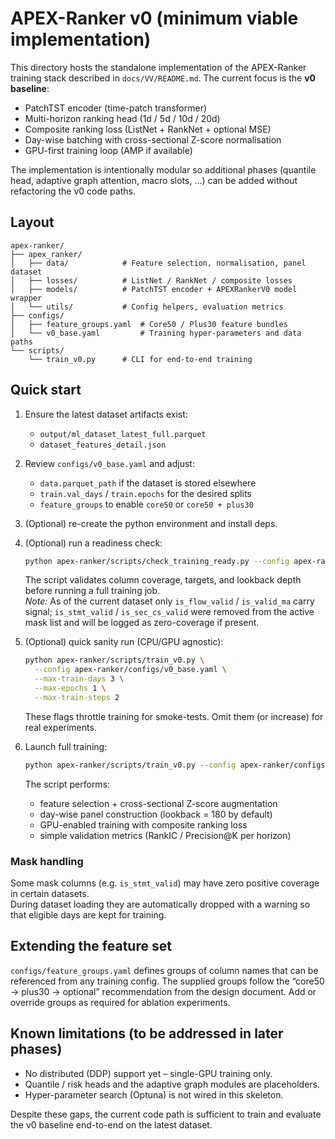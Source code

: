 # APEX-Ranker v0 (minimum viable implementation)

This directory hosts the standalone implementation of the APEX-Ranker
training stack described in `docs/VV/README.md`.  The current focus is
the **v0 baseline**:

- PatchTST encoder (time-patch transformer)
- Multi-horizon ranking head (1d / 5d / 10d / 20d)
- Composite ranking loss (ListNet + RankNet + optional MSE)
- Day-wise batching with cross-sectional Z-score normalisation
- GPU-first training loop (AMP if available)

The implementation is intentionally modular so additional phases
(quantile head, adaptive graph attention, macro slots, …) can be added
without refactoring the v0 code paths.

## Layout

```
apex-ranker/
├── apex_ranker/
│   ├── data/            # Feature selection, normalisation, panel dataset
│   ├── losses/          # ListNet / RankNet / composite losses
│   ├── models/          # PatchTST encoder + APEXRankerV0 model wrapper
│   └── utils/           # Config helpers, evaluation metrics
├── configs/
│   ├── feature_groups.yaml  # Core50 / Plus30 feature bundles
│   └── v0_base.yaml         # Training hyper-parameters and data paths
└── scripts/
    └── train_v0.py      # CLI for end-to-end training
```

## Quick start

1. Ensure the latest dataset artifacts exist:

   - `output/ml_dataset_latest_full.parquet`
   - `dataset_features_detail.json`

2. Review `configs/v0_base.yaml` and adjust:

   - `data.parquet_path` if the dataset is stored elsewhere
   - `train.val_days` / `train.epochs` for the desired splits
   - `feature_groups` to enable `core50` or `core50 + plus30`

3. (Optional) re-create the python environment and install deps.
4. (Optional) run a readiness check:

   ```bash
   python apex-ranker/scripts/check_training_ready.py --config apex-ranker/configs/v0_base.yaml
   ```

   The script validates column coverage, targets, and lookback depth before running a full training job.  
   *Note:* As of the current dataset only `is_flow_valid` / `is_valid_ma` carry signal; `is_stmt_valid` / `is_sec_cs_valid` were removed from the active mask list and will be logged as zero-coverage if present.

5. (Optional) quick sanity run (CPU/GPU agnostic):

   ```bash
   python apex-ranker/scripts/train_v0.py \
     --config apex-ranker/configs/v0_base.yaml \
     --max-train-days 3 \
     --max-epochs 1 \
     --max-train-steps 2
   ```

   These flags throttle training for smoke-tests. Omit them (or increase) for real experiments.

6. Launch full training:

   ```bash
   python apex-ranker/scripts/train_v0.py --config apex-ranker/configs/v0_base.yaml
   ```

   The script performs:

   - feature selection + cross-sectional Z-score augmentation
   - day-wise panel construction (lookback = 180 by default)
   - GPU-enabled training with composite ranking loss
   - simple validation metrics (RankIC / Precision@K per horizon)

### Mask handling

Some mask columns (e.g. `is_stmt_valid`) may have zero positive coverage in certain datasets.  
During dataset loading they are automatically dropped with a warning so that eligible days are kept for training.
## Extending the feature set

`configs/feature_groups.yaml` defines groups of column names that can be
referenced from any training config.  The supplied groups follow the
“core50 → plus30 → optional” recommendation from the design document.
Add or override groups as required for ablation experiments.

## Known limitations (to be addressed in later phases)

- No distributed (DDP) support yet – single-GPU training only.
- Quantile / risk heads and the adaptive graph modules are placeholders.
- Hyper-parameter search (Optuna) is not wired in this skeleton.

Despite these gaps, the current code path is sufficient to train and
evaluate the v0 baseline end-to-end on the latest dataset.
